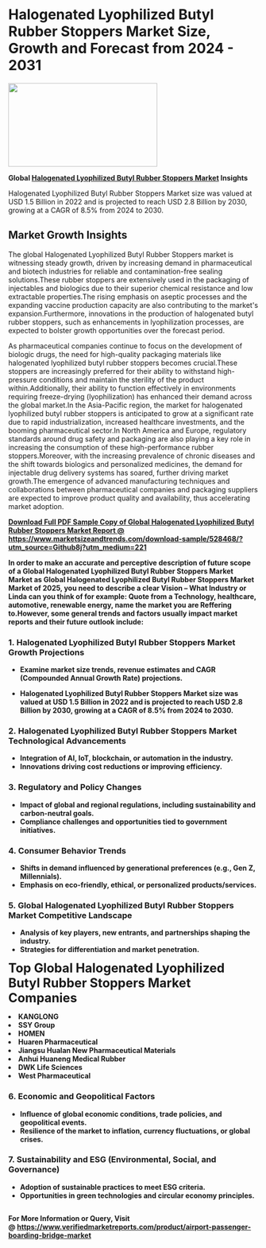 <H1>Halogenated Lyophilized Butyl Rubber Stoppers Market Size, Growth and Forecast from 2024 - 2031</H1><img class="aligncenter size-medium wp-image-584254" src="https://thirdeyenews.in/wp-content/uploads/2024/09/Global-Market-Research-300x168.jpeg" alt="" width="300" height="168" /><p><strong>Global&nbsp;<a href="https://www.marketsizeandtrends.com/download-sample/528468/?utm_source=Github8j?utm_medium=221">Halogenated Lyophilized Butyl Rubber Stoppers Market</a> Insights</strong></p><p>Halogenated Lyophilized Butyl Rubber Stoppers Market size was valued at USD 1.5 Billion in 2022 and is projected to reach USD 2.8 Billion by 2030, growing at a CAGR of 8.5% from 2024 to 2030.</p><p><h2>Market Growth Insights</h2> <p>The global Halogenated Lyophilized Butyl Rubber Stoppers market is witnessing steady growth, driven by increasing demand in pharmaceutical and biotech industries for reliable and contamination-free sealing solutions.These rubber stoppers are extensively used in the packaging of injectables and biologics due to their superior chemical resistance and low extractable properties.The rising emphasis on aseptic processes and the expanding vaccine production capacity are also contributing to the market's expansion.Furthermore, innovations in the production of halogenated butyl rubber stoppers, such as enhancements in lyophilization processes, are expected to bolster growth opportunities over the forecast period.</p> <p><strong><a href="#"></a></strong></p> <p>As pharmaceutical companies continue to focus on the development of biologic drugs, the need for high-quality packaging materials like halogenated lyophilized butyl rubber stoppers becomes crucial.These stoppers are increasingly preferred for their ability to withstand high-pressure conditions and maintain the sterility of the product within.Additionally, their ability to function effectively in environments requiring freeze-drying (lyophilization) has enhanced their demand across the global market.In the Asia-Pacific region, the market for halogenated lyophilized butyl rubber stoppers is anticipated to grow at a significant rate due to rapid industrialization, increased healthcare investments, and the booming pharmaceutical sector.In North America and Europe, regulatory standards around drug safety and packaging are also playing a key role in increasing the consumption of these high-performance rubber stoppers.Moreover, with the increasing prevalence of chronic diseases and the shift towards biologics and personalized medicines, the demand for injectable drug delivery systems has soared, further driving market growth.The emergence of advanced manufacturing techniques and collaborations between pharmaceutical companies and packaging suppliers are expected to improve product quality and availability, thus accelerating market adoption.</p> <p><strong><a href="#"></p><p><span class=""><strong>Download Full PDF Sample Copy of Global Halogenated Lyophilized Butyl Rubber Stoppers Market Report</strong> @ <a href="https://www.marketsizeandtrends.com/download-sample/528468/?utm_source=Github8j?utm_medium=221" target="_blank">https://www.marketsizeandtrends.com/download-sample/528468/?utm_source=Github8j?utm_medium=221</a></span></p><p>In order to make an accurate and perceptive description of future scope of a Global&nbsp;Halogenated Lyophilized Butyl Rubber Stoppers Market Market as Global&nbsp;Halogenated Lyophilized Butyl Rubber Stoppers Market Market of 2025, you need to describe a clear Vision &ndash; What Industry or Linda can you think of for example: Quote from a Technology, healthcare, automotive, renewable energy, name the market you are Reffering to.However, some general trends and factors usually impact market reports and their future outlook include:</p><h3>1.&nbsp;<strong>Halogenated Lyophilized Butyl Rubber Stoppers Market Growth Projections</strong></h3><ul><li>Examine market size trends, revenue estimates and CAGR (Compounded Annual Growth Rate) projections.</li><li><p>Halogenated Lyophilized Butyl Rubber Stoppers Market size was valued at USD 1.5 Billion in 2022 and is projected to reach USD 2.8 Billion by 2030, growing at a CAGR of 8.5% from 2024 to 2030.</p></li></ul><h3>2.&nbsp;<strong>Halogenated Lyophilized Butyl Rubber Stoppers Market Technological Advancements</strong></h3><ul><li>Integration of AI, IoT, blockchain, or automation in the industry.</li><li>Innovations driving cost reductions or improving efficiency.</li></ul><h3>3.&nbsp;<strong>Regulatory and Policy Changes</strong></h3><ul><li>Impact of global and regional regulations, including sustainability and carbon-neutral goals.</li><li>Compliance challenges and opportunities tied to government initiatives.</li></ul><h3>4.&nbsp;<strong>Consumer Behavior Trends</strong></h3><ul><li>Shifts in demand influenced by generational preferences (e.g., Gen Z, Millennials).</li><li>Emphasis on eco-friendly, ethical, or personalized products/services.</li></ul><h3>5.&nbsp;<strong>Global Halogenated Lyophilized Butyl Rubber Stoppers Market Competitive Landscape</strong></h3><ul><li>Analysis of key players, new entrants, and partnerships shaping the industry.</li><li>Strategies for differentiation and market penetration.</li></ul><p data-pm-slice="1 1 []"><span style="color: inherit; font-family: inherit; font-size: 25px;">Top Global Halogenated Lyophilized Butyl Rubber Stoppers Market Companies</span></p><div class="" data-test-id=""><p><li>KANGLONG</li><li> SSY Group</li><li> HOMEN</li><li> Huaren Pharmaceutical</li><li> Jiangsu Hualan New Pharmaceutical Materials</li><li> Anhui Huaneng Medical Rubber</li><li> DWK Life Sciences</li><li> West Pharmaceutical</li></p></div><h3>6.&nbsp;<strong>Economic and Geopolitical Factors</strong></h3><ul><li>Influence of global economic conditions, trade policies, and geopolitical events.</li><li>Resilience of the market to inflation, currency fluctuations, or global crises.</li></ul><h3>7.&nbsp;<strong>Sustainability and ESG (Environmental, Social, and Governance)</strong></h3><ul><li>Adoption of sustainable practices to meet ESG criteria.</li><li>Opportunities in green technologies and circular economy principles.</li></ul><h2><strong style="font-size: 14px;">For More Information or Query, Visit @&nbsp;</strong><a style="background-color: #ffffff; font-size: 14px;" href="https://www.marketsizeandtrends.com/report/halogenated-lyophilized-butyl-rubber-stoppers-market/" target="_blank">https://www.verifiedmarketreports.com/product/airport-passenger-boarding-bridge-market</a></h2>
